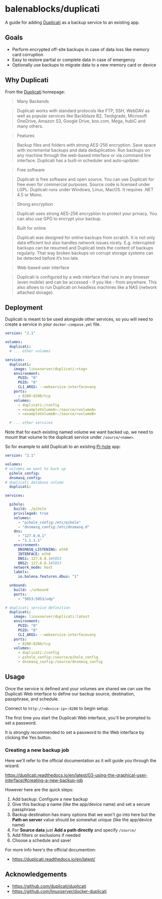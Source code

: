 # balenablocks/duplicati

A guide for adding [Duplicati](https://www.duplicati.com/) as a backup service to an existing app.

## Goals

- Perform encrypted off-site backups in case of data loss like memory card corruption
- Easy to restore partial or complete data in case of emergency
- Optionally use backups to migrate data to a new memory card or device

## Why Duplicati

From the [Duplicati](https://www.duplicati.com/) homepage:

> Many Backends

> Duplicati works with standard protocols like FTP, SSH, WebDAV as well as popular services like Backblaze B2, Tardigrade, Microsoft OneDrive, Amazon S3, Google Drive, box.com, Mega, hubiC and many others.

> Features

> Backup files and folders with strong AES-256 encryption. Save space with incremental backups and data deduplication. Run backups on any machine through the web-based interface or via command line interface. Duplicati has a built-in scheduler and auto-updater.

> Free software

> Duplicati is free software and open source. You can use Duplicati for free even for commercial purposes. Source code is licensed under LGPL. Duplicati runs under Windows, Linux, MacOS. It requires .NET 4.5 or Mono.

> Strong encryption

> Duplicati uses strong AES-256 encryption to protect your privacy. You can also use GPG to encrypt your backup.

> Built for online

> Duplicati was designed for online backups from scratch. It is not only data efficient but also handles network issues nicely. E.g. interrupted backups can be resumed and Duplicati tests the content of backups regularly. That way broken backups on corrupt storage systems can be detected before it’s too late.

> Web-based user interface

> Duplicati is configured by a web interface that runs in any browser (even mobile) and can be accessed - if you like - from anywhere. This also allows to run Duplicati on headless machines like a NAS (network attached storage).

## Deployment

Duplicati is meant to be used alongside other services, so you will need to create a service in your `docker-compose.yml` file.

```yaml
version: "2.1"

volumes:
  duplicati:
  # ... other volumes

services:
  duplicati:
    image: linuxserver/duplicati:<tag>
    environment:
      PUID: "0"
      PGID: "0"
      CLI_ARGS: --webservice-interface=any
    ports:
      - 8200:8200/tcp
    volumes:
      - duplicati:/config
      - <exampleVolumeA>:/source/<volumeA>
      - <exampleVolumeB>:/source/<volumeB>

  # ... other services
```

Note that for each existing named volume we want backed up, we need to mount that volume to the duplicati service under `/source/<name>`.

So for example to add Duplicati to an existing [Pi-hole](https://github.com/klutchell/balena-pihole) app:

```yaml
version: "2.1"

volumes:
# volumes we want to back up
  pihole_config:
  dnsmasq_config:
# duplicati database volume
  duplicati:

services:

  pihole:
    build: ./pihole
    privileged: true
    volumes:
      - "pihole_config:/etc/pihole"
      - "dnsmasq_config:/etc/dnsmasq.d"
    dns:
      - "127.0.0.1"
      - "1.1.1.1"
    environment:
      DNSMASQ_LISTENING: eth0
      INTERFACE: eth0
      DNS1: 127.0.0.1#5053
      DNS2: 127.0.0.1#5053
    network_mode: host
    labels:
      io.balena.features.dbus: "1"

  unbound:
    build: ./unbound
    ports:
      - "5053:5053/udp"

# duplicati service definition
  duplicati:
    image: linuxserver/duplicati:latest
    environment:
      PUID: "0"
      PGID: "0"
      CLI_ARGS: --webservice-interface=any
    ports:
      - 8200:8200/tcp
    volumes:
      - duplicati:/config
      - pihole_config:/source/pihole_config
      - dnsmasq_config:/source/dnsmasq_config
```

## Usage

Once the service is defined and your volumes are shared we can use the Duplicati Web interface
to define our backup source, destination, passphrase, and schedule.

Connect to `http://<device-ip>:8200` to begin setup.

The first time you start the Duplicati Web interface, you'll be prompted to set a password.

It is strongly recommended to set a password to the Web interface by clicking the Yes button.

### Creating a new backup job

Here we'll refer to the official documentation as it will guide you through the wizard.

<https://duplicati.readthedocs.io/en/latest/03-using-the-graphical-user-interface/#creating-a-new-backup-job>

However here are the quick steps:

1. Add backup: Configure a new backup
2. Give this backup a name (like the app/device name) and set a secure passphrase
3. Backup destination has many options that we won't go into here
but the **Path on server** value should be somewhat unique (like the app/device name)
4. For **Source data** just **Add a path directly** and specify `/source/`
5. Add filters or exclusions if needed
6. Choose a schedule and save!

For more info here's the official documention:

- <https://duplicati.readthedocs.io/en/latest/>

## Acknowledgements

- <https://github.com/duplicati/duplicati>
- <https://github.com/linuxserver/docker-duplicati>
